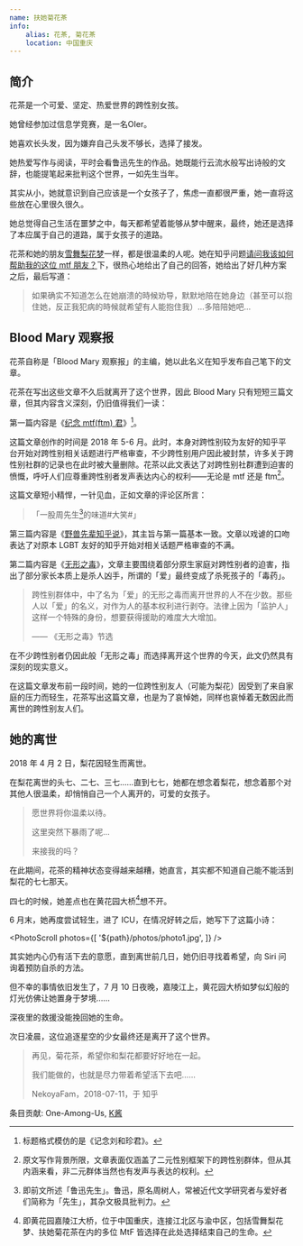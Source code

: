 ```yaml
---
name: 扶她菊花茶
info:
    alias: 花茶, 菊花茶
    location: 中国重庆
---
```


## 简介

花茶是一个可爱、坚定、热爱世界的跨性别女孩。

她曾经参加过信息学竞赛，是一名OIer。

她喜欢长头发，因为嫌弃自己头发不够长，选择了接发。

她热爱写作与阅读，平时会看鲁迅先生的作品。她既能行云流水般写出诗般的文辞，也能提笔起来批判这个世界，一如先生当年。

其实从小，她就意识到自己应该是一个女孩子了，焦虑一直都很严重，她一直将这些放在心里很久很久。

她总觉得自己生活在噩梦之中，每天都希望着能够从梦中醒来，最终，她还是选择了本应属于自己的道路，属于女孩子的道路。

花茶和她的朋友[雪舞梨花梦](https://one-among.us/profile/xuewulihuameng)一样，都是很温柔的人呢。她在知乎问题[请问我该如何帮助我的这位 mtf 朋友？](https://www.zhihu.com/question/274131925/answer/372594163)下，很热心地给出了自己的回答，她给出了好几种方案之后，最后写道：

> 如果确实不知道怎么在她崩溃的時候劝导，默默地陪在她身边（甚至可以抱住她，反正我犯病的時候就希望有人能抱住我）…多陪陪她吧…

## Blood Mary 观察报

花茶自称是「Blood Mary 观察报」的主编，她以此名义在知乎发布自己笔下的文章。

花茶在写出这些文章不久后就离开了这个世界，因此 Blood Mary 只有短短三篇文章，但其内容含义深刻，仍旧值得我们一读：

第一篇内容是《[纪念 mtf(ftm) 君](https://zhuanlan.zhihu.com/p/38000835)》[^1]。

这篇文章创作的时间是 2018 年 5-6 月。此时，本身对跨性别较为友好的知乎平台开始对跨性别相关话题进行严格审查，不少跨性别用户因此被封禁，许多关于跨性别社群的记录也在此时被大量删除。花茶以此文表达了对跨性别社群遭到迫害的愤慨，呼吁人们应尊重跨性别者发声表达内心的权利——无论是 mtf 还是 ftm[^2]。

这篇文章短小精悍，一针见血，正如文章的评论区所言：

> 「一股周先生[^3]的味道#大笑#」

第三篇内容是《[野兽先辈知乎说](https://zhuanlan.zhihu.com/p/38419017)》，其主旨与第一篇基本一致。文章以戏谑的口吻表达了对原本 LGBT 友好的知乎开始对相关话题严格审查的不满。

第二篇内容是《[无形之毒](https://zhuanlan.zhihu.com/p/38173742)》，文章主要围绕着部分原生家庭对跨性别者的迫害，指出了部分家长本质上是杀人凶手，所谓的「爱」最终变成了杀死孩子的「毒药」。

> 跨性别群体中，中了名为「爱」的无形之毒而离开世界的人不在少数。那些人以「爱」的名义，对作为人的基本权利进行剥夺。法律上因为「监护人」这样一个特殊的身份，想要获得援助的难度大大增加。
>
> —— 《无形之毒》节选

在不少跨性别者仍因此般「无形之毒」而选择离开这个世界的今天，此文仍然具有深刻的现实意义。

在这篇文章发布前一段时间，她的一位跨性别友人（可能为梨花）因受到了来自家庭的压力而轻生，花茶写出这篇文章，也是为了哀悼她，同样也哀悼着无数因此而离世的跨性别友人们。

## 她的离世

2018 年 4 月 2 日，梨花因轻生而离世。

在梨花离世的头七、二七、三七……直到七七，她都在想念着梨花，想念着那个对其他人很温柔，却悄悄自己一个人离开的，可爱的女孩子。

> 愿世界将你温柔以待。
>
> 这里突然下暴雨了呢...
>
> 来接我的吗？

在此期间，花茶的精神状态变得越来越糟，她直言，其实都不知道自己能不能活到梨花的七七那天。

四七的时候，她差点也在黄花园大桥[^4]想不开。

6 月末，她再度尝试轻生，进了 ICU，在情况好转之后，她写下了这篇小诗：

<PhotoScroll photos={[
'${path}/photos/photo1.jpg',
]} />

其实她内心仍有活下去的意愿，直到离世前几日，她仍旧寻找着希望，向 Siri 问询着预防自杀的方法。

但不幸的事情依旧发生了，7 月 10 日夜晚，嘉陵江上，黄花园大桥如梦似幻般的灯光仿佛让她置身于梦境……

深夜里的救援没能挽回她的生命。

次日凌晨，这位追逐星空的少女最终还是离开了这个世界。

> 再见，菊花茶，希望你和梨花都要好好地在一起。
>
> 我们能做的，也就是尽力带着希望活下去吧……
>
> NekoyaFam，2018-07-11，于 知乎

条目贡献: One-Among-Us, [K酱](https://github.com/KristallWang)

[^1]: 标题格式模仿的是《记念刘和珍君》。

[^2]: 原文写作背景所限，文章表面仅涵盖了二元性别框架下的跨性别群体，但从其内涵来看，非二元群体当然也有发声与表达的权利。

[^3]: 即前文所述「鲁迅先生」。鲁迅，原名周树人，常被近代文学研究者与爱好者们简称为「先生」，其杂文极具批判力。

[^4]: 即黄花园嘉陵江大桥，位于中国重庆，连接江北区与渝中区，包括雪舞梨花梦、扶她菊花茶在内的多位 MtF 皆选择在此处选择结束自己的生命。
